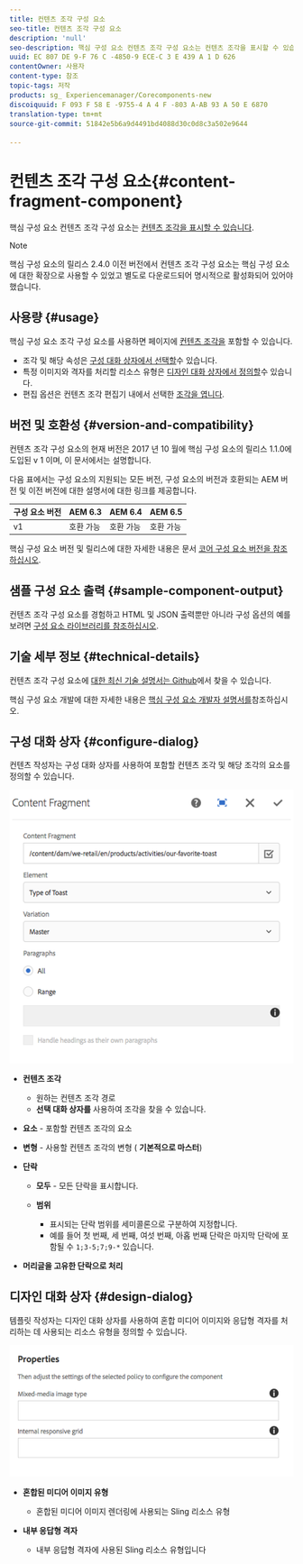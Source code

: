 ```yaml
---
title: 컨텐츠 조각 구성 요소
seo-title: 컨텐츠 조각 구성 요소
description: 'null'
seo-description: 핵심 구성 요소 컨텐츠 조각 구성 요소는 컨텐츠 조각을 표시할 수 있습니다.
uuid: EC 807 DE 9-F 76 C -4850-9 ECE-C 3 E 439 A 1 D 626
contentOwner: 사용자
content-type: 참조
topic-tags: 저작
products: sg_ Experiencemanager/Corecomponents-new
discoiquuid: F 093 F 58 E -9755-4 A 4 F -803 A-AB 93 A 50 E 6870
translation-type: tm+mt
source-git-commit: 51842e5b6a9d4491bd4088d30c0d8c3a502e9644

---
```



# 컨텐츠 조각 구성 요소{#content-fragment-component}

핵심 구성 요소 컨텐츠 조각 구성 요소는 [컨텐츠 조각을 표시할 수 있습니다](https://helpx.adobe.com/experience-manager/6-5/assets/using/content-fragments.html).

>[!NOTE]
>
>핵심 구성 요소의 릴리스 2.4.0 이전 버전에서 컨텐츠 조각 구성 요소는 핵심 구성 요소에 대한 확장으로 사용할 수 있었고 별도로 다운로드되어 명시적으로 활성화되어 있어야 했습니다.

## 사용량 {#usage}

핵심 구성 요소 조각 구성 요소를 사용하면 페이지에 [컨텐츠 조각을](https://helpx.adobe.com/experience-manager/6-5/assets/using/content-fragments.html) 포함할 수 있습니다.

* 조각 및 해당 속성은 [구성 대화 상자에서 선택할](#configure-dialog)수 있습니다.
* 특정 이미지와 격자를 처리할 리소스 유형은 [디자인 대화 상자에서 정의할](#design-dialog)수 있습니다.
* 편집 옵션은 컨텐츠 조각 편집기 내에서 선택한 [조각을 엽니다](https://helpx.adobe.com/content/help/en/experience-manager/6-5/assets/using/content-fragments.html).

## 버전 및 호환성 {#version-and-compatibility}

컨텐츠 조각 구성 요소의 현재 버전은 2017 년 10 월에 핵심 구성 요소의 릴리스 1.1.0에 도입된 v 1 이며, 이 문서에서는 설명합니다.

다음 표에서는 구성 요소의 지원되는 모든 버전, 구성 요소의 버전과 호환되는 AEM 버전 및 이전 버전에 대한 설명서에 대한 링크를 제공합니다.

| 구성 요소 버전 | AEM 6.3 | AEM 6.4 | AEM 6.5 |
|--- |--- |--- |---|
| v1 | 호환 가능 | 호환 가능 | 호환 가능 |

핵심 구성 요소 버전 및 릴리스에 대한 자세한 내용은 문서 [코어 구성 요소 버전을 참조하십시오](versions.md).

## 샘플 구성 요소 출력 {#sample-component-output}

컨텐츠 조각 구성 요소를 경험하고 HTML 및 JSON 출력뿐만 아니라 구성 옵션의 예를 보려면 [구성 요소 라이브러리를 참조하십시오](http://opensource.adobe.com/aem-core-wcm-components/library/content-fragment.html).

## 기술 세부 정보 {#technical-details}

컨텐츠 조각 구성 요소에 [대한 최신 기술 설명서는 Github](https://github.com/adobe/aem-core-wcm-components/tree/master/content/src/content/jcr_root/apps/core/wcm/components/contentfragment/v1/contentfragment)에서 찾을 수 있습니다.

핵심 구성 요소 개발에 대한 자세한 내용은 [핵심 구성 요소 개발자 설명서를](developing.md)참조하십시오.

## 구성 대화 상자 {#configure-dialog}

컨텐츠 작성자는 구성 대화 상자를 사용하여 포함할 컨텐츠 조각 및 해당 조각의 요소를 정의할 수 있습니다.

![](assets/chlimage_1-87.png)

* **컨텐츠 조각**

   * 원하는 컨텐츠 조각 경로
   * **선택 대화 상자를** 사용하여 조각을 찾을 수 있습니다.

* **요소** - 포함할 컨텐츠 조각의 요소
* **변형** - 사용할 컨텐츠 조각의 변형 ( **기본적으로 마스터**)

* **단락**

   * **모두** - 모든 단락을 표시합니다.
   * **범위**

      * 표시되는 단락 범위를 세미콜론으로 구분하여 지정합니다.
      * 예를 들어 첫 번째, 세 번째, 여섯 번째, 아홉 번째 단락은 마지막 단락에 포함될 수 `1;3-5;7;9-*` 있습니다.

* **머리글을 고유한 단락으로 처리**

## 디자인 대화 상자 {#design-dialog}

템플릿 작성자는 디자인 대화 상자를 사용하여 혼합 미디어 이미지와 응답형 격자를 처리하는 데 사용되는 리소스 유형을 정의할 수 있습니다.

![](assets/chlimage_1-88.png)

* **혼합된 미디어 이미지 유형**

   * 혼합된 미디어 이미지 렌더링에 사용되는 Sling 리소스 유형

* **내부 응답형 격자**

   * 내부 응답형 격자에 사용된 Sling 리소스 유형입니다